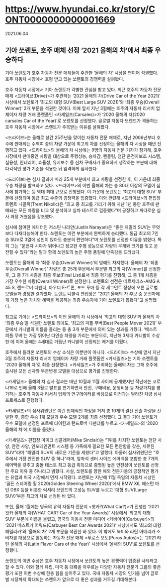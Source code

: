 # https://www.hyundai.co.kr/story/CONT0000000000001669

2021.06.04

## 기아 쏘렌토, 호주 매체 선정 ‘2021 올해의 차’에서 최종 우승하다

기아 쏘렌토가 호주 자동차 전문 매체들이 주관한 ‘올해의 차’ 시상을 연이어 석권했다. 호주 자동차 시장에서 호평 받고 있는 쏘렌토의 경쟁력을 살펴봤다.

호주 자동차 시장에서 기아 쏘렌토가 각별한 관심을 받고 있다. 최근 호주의 자동차 전문 매체 <드라이브(Drive)>가 주관하는 ‘2021 올해의 차(Drive Car of the Year 2021)’ 시상에서 쏘렌토가 ‘최고의 대형 SUV(Best Large SUV 2021)’와 ‘최종 우승(Overall Winner)’ 2개 부문을 석권한 것이다. 이에 앞서 지난 3월에는 호주의 자동차 리서치 업체이자 차량 거래 플랫폼인 <카세일즈(Carsales)>가 ‘2020 올해의 차(2020 carsales Car of the Year)’로 쏘렌토를 선정했다. 글로벌 자동차 브랜드가 격돌하는 호주 자동차 시장에서 쏘렌토가 주목받는 이유를 살펴봤다.

<드라이브>는 올해로 창간 25주년을 맞이한 자동차 전문 매체로, 지난 2006년부터 호주에 판매되는 수백여 종의 차량 가운데 최고의 차를 선정하는 올해의 차 시상을 매년 진행하고 있다. <드라이브>의 올해의 차 시상에는 9명의 자동차 전문 기자가 참가해, 호주시장에서 판매중인 차량을 대상으로 주행성능, 승차감, 핸들링, 첨단 운전자보조 시스템, 실용성, 인테리어, 효율성, 유지보수 등 신차 구매자가 중요하게 생각하는 부분에 대해 다각적인 평가 기준을 적용한 뒤 엄격하게 심사한다.

<드라이브>는 심사 결과에 따라 25개 부분에서 최고 차량을 선정한 후, 이 가운데 최종 우승 차량을 발표하고 있다. <드라이브>의 이번 올해의 차는 총 80대 이상의 모델이 심사에 참가하는 등 역대 최대 규모로 진행됐다. 이 가운데 쏘렌토는 ‘최고의 대형 SUV’ 부문에 선정되며 동급 최고 수준의 경쟁력을 입증했다. 이와 관련해 <드라이브>의 편집장 트렌트 니콜릭(Trent Nikolic)은 “최고 중 최고를 가리기 위해 지난 1년 동안 호주에 판매되는 모든 차량을 비교 및 분석하고 실차 테스트로 검증했다”며 공정하고 까다로운 심사 과정 거쳤음을 강조했다.

심사에 참여한 에디터인 저스틴 나라얀(Justin Narayan)은 “좋은 패밀리 SUV는 무엇보다 다재다능해야 한다. 쏘렌토는 이런 부분에서 완벽하게 승리했다. 동급 최고의 7인승 SUV로 3열에 성인이 앉아도 충분히 편안하다”며 쏘렌토를 선정한 이유를 밝혔다. 특히 그는 “운전자 시야가 뛰어나고 정교한 주행 성능으로 차량의 무게와 크기를 잊고 운전할 수 있다”라는 말과 함께 쏘렌토의 높은 주행 품질에 만족감을 드러냈다.

쏘렌토는 올해의 차 ‘최종 우승(Overall Winner)’의 영예도 차지했다. 올해의 차 ‘최종우승(Overall Winner)’ 차량은 총 25개 부문에서 부문별 최고의 차(Winner)를 선정한 후, 그 중 7개 차종을 최종 후보(Final List)로서 최종 평가를 진행해, 그 중 1개 차종을 가장 우수한 차량(Overall Winner)로 선정한다. 쏘렌토의 선전은 메르세데스-AMG A 45 S, 랜드로버 디펜더, 아우디 E-트론, 포드 푸마 등 각 세그먼트 정상에 오른 글로벌 모델들과 경쟁한 결과였다. 트렌트 니콜릭 편집장은 “2021 올해의 차 후보 중 운전자에게 가장 높은 가치와 혜택을 제공하는 최종 우승자에 기아 쏘렌토가 뽑혔다”고 설명했다.

참고로 기아는 <드라이브>의 이번 올해의 차 시상에서 ‘최고의 대형 SUV’와 올해의 차 ‘최종 우승’을 석권한 쏘렌토 외에도, ‘최고의 피플 무버(Best People Mover 2021)’ 부문에서 카니발의 이름을 올리는 등 총 3개 부문에서 의미 있는 성과를 거뒀다. ‘베스트 피플 무버’는 가장 뛰어난 다인승 차량을 가리는 부문으로, 지난해 3세대 카니발이 수상한 데 이어 올해는 4세대로 거듭난 카니발이 선정되는 쾌거를 이뤘다.

호주에서 들려온 쏘렌토의 수상 소식은 이뿐만이 아니다. <드라이브> 수상에 앞서 지난 3월 호주의 자동차 리서치 업체이자 차량 거래 플랫폼인 <카세일즈>는 기아 쏘렌토를 ‘2020 올해의 차’로 최종 선정했다. <카세일즈>가 주최하는 올해의 차는 그해 호주에 출시된 모든 신차와 부분변경 모델을 대상으로 평가를 진행한다.

<카세일즈> 올해의 차 심사 결과는 매년 10월과 11월 사이에 공개했지만 작년에는 코로나19로 인해 올해 3월로 발표를 연기하면서 안전, 구매비용, 운행비용 등 차량가치를 평가하는 호주의 자동차 리서치 업체의 연구데이터를 바탕으로 이전과는 달라진 차량 심사 프로세스로 진행했다.

<카세일즈>의 심사위원단은 이런 입체적인 과정을 거쳐 총 10개의 결선 진출 차량을 선발한 후, 종합 우승 1개 모델과 우수 모델 2개를 최종 선정했다. 그 결과 기아 쏘렌토가 우수 모델에 선정된 포르쉐 타이칸과 랜드로버 디펜더를 누르고 <카세일즈>의 ‘2020 올해의 차’에 이름을 올렸다.

<카세일즈> 편집장 마이크 싱클레어(Mike Sinclair)는 “1위를 차지한 쏘렌토는 첨단 사양, 안전 사양, 인포테인먼트 시스템 등 가족에게 필요한 모든 편안함을 갖춘, 세련된 SUV”라며 “패밀리 SUV의 새로운 기준을 세웠다”고 말했다. 아울러 심사위원단은 “호주에서 가장 안전한 SUV 중 하나”라며, 앞좌석 센터 사이드 에어백을 포함한 총 7개의 에어백을 갖추고 충돌 테스트 최고 등급 획득으로 증명된 높은 안전성이 쏘렌토를 선정한 주요 이유 중 하나라고 밝혔다. 사실, 쏘렌토를 향한 해외 전문가들의 긍정적인 평가는 유럽과 미국 시장에서 먼저 시작됐다. 쏘렌토는 지난해 11월 독일의 자동차 시상인 ‘골든 스티어링 휠 2020(Golden Steering Wheel 2020)’에서 BMW X6, 애스턴 마틴 DBX 등을 비롯한 럭셔리 브랜드의 고성능 SUV를 누르고 ‘대형 SUV(Large SUV)’부문 최고의 차로 선정된 바 있다.

또한, 올해 1월에는 영국의 유력 자동차 전문지 <왓카?(What Car?)>가 진행한 ‘2021 왓카 올해의 차(WHAT CAR? Car of the Year Awards)’ 시상에서 ‘최고의 대형 SUV’ 부문에 이름을 올렸고, 영국의 자동차 전문 미디어 <카바이어(Carbuyer)>의 ‘2021 베스트카 어워드(Carbuyer Best Car Awards 2021)’ 시상에서도 ‘최고의 대형 패밀리카’와 ‘올해의 차’ 2개 부문을 석권한 바 있다. 이 밖에도 북미와 라틴 아메리카 소비자를 대상으로 활동하는 자동차 전문 매체 <푸로스 오토(Puros Autos)>는 ‘2021 라틴 올해의 차(Latin Flavor Cars of the Year)’ 시상에서 ‘올해의 SUV’로 쏘렌토를 선정했다.

쏘렌토의 이번 수상은 호주 자동차 시장에서 쏘렌토의 높은 경쟁력이 입증된 사례라고 할 수 있다. 이와 함께 유럽, 미국 등 대륙을 아우르는 다양한 자동차 전문가 그룹의 좋은 평가 또한 이번 수상에 한층 힘을 실어주고 있다. 국내 자동차 시장의 인기를 넘어 글로벌 시장까지 확대되는 쏘렌토가 앞으로 더 좋은 성과를 거두길 기대해본다.